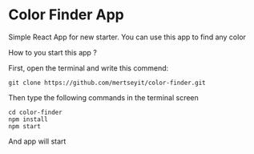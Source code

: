 # Color Finder App
Simple React App for new starter. You can use this app to find any color

How to you start this app ?

First, open the terminal and write this commend:

```
git clone https://github.com/mertseyit/color-finder.git
```

Then type the following commands in the terminal screen
```
cd color-finder
npm install
npm start
```

And app will start
